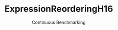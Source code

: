 ---
layout: docu
title: ExpressionReorderingH16
subtitle: Continuous Benchmarking
selected: Expression_Reordering
expanded: Benchmarking
benchmark: /individual_results/ExpressionReorderingH16.html
---